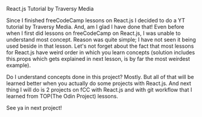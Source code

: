 React.js Tutorial by Traversy Media 


Since I finished freeCodeCamp lessons on React.js I decided to do a YT tutorial by Traversy Media.
And, am I glad I have done that! Even before when I first did lessons on freeCodeCamp on React.js, I 
was unable to understand most concept. Reason was quite simple; I have not seen it being used beside 
in that lesson. Let's not forget about the fact that most lessons for React.js have weird order in which you learn 
concepts (solution includes this.props which gets explained in next lesson, is by far the most weirdest example).

Do I understand concepts done in this project? Mostly. But all of that will be learned better when you actually
do some projects with React.js. And next thing I will do is 2 projects on fCC with React.js and with git workflow
that I learned from TOP(The Odin Project) lessons.

See ya in next project!

